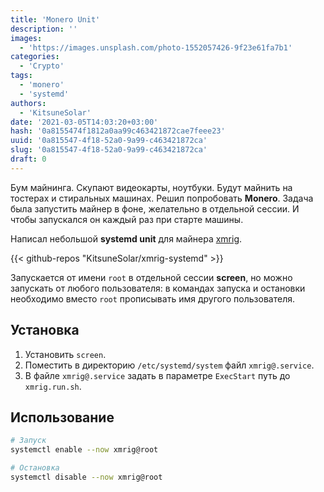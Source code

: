 ```yaml
---
title: 'Monero Unit'
description: ''
images:
  - 'https://images.unsplash.com/photo-1552057426-9f23e61fa7b1'
categories:
  - 'Crypto'
tags:
  - 'monero'
  - 'systemd'
authors:
  - 'KitsuneSolar'
date: '2021-03-05T14:03:20+03:00'
hash: '0a8155474f1812a0aa99c463421872cae7feee23'
uuid: '0a815547-4f18-52a0-9a99-c463421872ca'
slug: '0a815547-4f18-52a0-9a99-c463421872ca'
draft: 0
---
```


Бум майнинга. Скупают видеокарты, ноутбуки. Будут майнить на тостерах и стиральных машинах. Решил попробовать **Monero**. Задача была запустить майнер в фоне, желательно в отдельной сессии. И чтобы запускался он каждый раз при старте машины.

<!--more-->

Написал небольшой **systemd unit** для майнера [xmrig](https://github.com/search?q=xmrig).

{{< github-repos "KitsuneSolar/xmrig-systemd" >}}

Запускается от имени `root` в отдельной сессии **screen**, но можно запускать от любого пользователя: в командах запуска и остановки необходимо вместо `root` прописывать имя другого пользователя.

## Установка

1. Установить `screen`.
2. Поместить в директорию `/etc/systemd/system` файл `xmrig@.service`.
3. В файле `xmrig@.service` задать в параметре `ExecStart` путь до `xmrig.run.sh`.

## Использование

```bash
# Запуск
systemctl enable --now xmrig@root

# Остановка
systemctl disable --now xmrig@root
```
